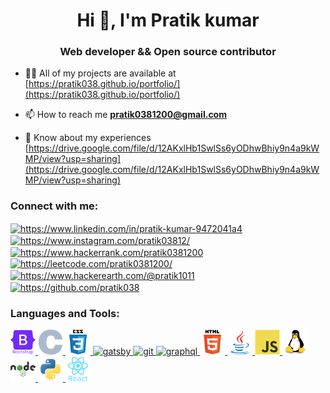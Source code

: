 <h1 align="center">Hi 👋, I'm Pratik kumar</h1>
<h3 align="center">Web developer && Open source contributor</h3>

- 👨‍💻 All of my projects are available at [https://pratik038.github.io/portfolio/](https://pratik038.github.io/portfolio/)

- 📫 How to reach me **pratik0381200@gmail.com**

- 📄 Know about my experiences [https://drive.google.com/file/d/12AKxlHb1SwlSs6yODhwBhiy9n4a9kWMP/view?usp=sharing](https://drive.google.com/file/d/12AKxlHb1SwlSs6yODhwBhiy9n4a9kWMP/view?usp=sharing)

<h3 align="left">Connect with me:</h3>
<p align="left">
<a href="https://linkedin.com/in/https://www.linkedin.com/in/pratik-kumar-9472041a4" target="blank"><img align="center" src="https://cdn.jsdelivr.net/npm/simple-icons@3.0.1/icons/linkedin.svg" alt="https://www.linkedin.com/in/pratik-kumar-9472041a4" height="30" width="40" /></a>
<a href="https://instagram.com/https://www.instagram.com/pratik03812/" target="blank"><img align="center" src="https://cdn.jsdelivr.net/npm/simple-icons@3.0.1/icons/instagram.svg" alt="https://www.instagram.com/pratik03812/" height="30" width="40" /></a>
<a href="https://www.hackerrank.com/https://www.hackerrank.com/pratik0381200" target="blank"><img align="center" src="https://cdn.jsdelivr.net/npm/simple-icons@3.0.1/icons/hackerrank.svg" alt="https://www.hackerrank.com/pratik0381200" height="30" width="40" /></a>
<a href="https://www.leetcode.com/https://leetcode.com/pratik0381200/" target="blank"><img align="center" src="https://cdn.jsdelivr.net/npm/simple-icons@3.0.1/icons/leetcode.svg" alt="https://leetcode.com/pratik0381200/" height="30" width="40" /></a>
<a href="https://www.hackerearth.com/https://www.hackerearth.com/@pratik1011" target="blank"><img align="center" src="https://cdn.jsdelivr.net/npm/simple-icons@3.0.1/icons/hackerearth.svg" alt="https://www.hackerearth.com/@pratik1011" height="30" width="40" /></a>
<a href="https://auth.geeksforgeeks.org/user/https://github.com/pratik038" target="blank"><img align="center" src="https://cdn.jsdelivr.net/npm/simple-icons@3.0.1/icons/geeksforgeeks.svg" alt="https://github.com/pratik038" height="30" width="40" /></a>
</p>

<h3 align="left">Languages and Tools:</h3>
<p align="left"> <a href="https://getbootstrap.com" target="_blank"> <img src="https://raw.githubusercontent.com/devicons/devicon/master/icons/bootstrap/bootstrap-plain-wordmark.svg" alt="bootstrap" width="40" height="40"/> </a> <a href="https://www.cprogramming.com/" target="_blank"> <img src="https://raw.githubusercontent.com/devicons/devicon/master/icons/c/c-original.svg" alt="c" width="40" height="40"/> </a> <a href="https://www.w3schools.com/css/" target="_blank"> <img src="https://raw.githubusercontent.com/devicons/devicon/master/icons/css3/css3-original-wordmark.svg" alt="css3" width="40" height="40"/> </a> <a href="https://www.gatsbyjs.com/" target="_blank"> <img src="https://www.vectorlogo.zone/logos/gatsbyjs/gatsbyjs-icon.svg" alt="gatsby" width="40" height="40"/> </a> <a href="https://git-scm.com/" target="_blank"> <img src="https://www.vectorlogo.zone/logos/git-scm/git-scm-icon.svg" alt="git" width="40" height="40"/> </a> <a href="https://graphql.org" target="_blank"> <img src="https://www.vectorlogo.zone/logos/graphql/graphql-icon.svg" alt="graphql" width="40" height="40"/> </a> <a href="https://www.w3.org/html/" target="_blank"> <img src="https://raw.githubusercontent.com/devicons/devicon/master/icons/html5/html5-original-wordmark.svg" alt="html5" width="40" height="40"/> </a> <a href="https://www.java.com" target="_blank"> <img src="https://raw.githubusercontent.com/devicons/devicon/master/icons/java/java-original.svg" alt="java" width="40" height="40"/> </a> <a href="https://developer.mozilla.org/en-US/docs/Web/JavaScript" target="_blank"> <img src="https://raw.githubusercontent.com/devicons/devicon/master/icons/javascript/javascript-original.svg" alt="javascript" width="40" height="40"/> </a> <a href="https://www.linux.org/" target="_blank"> <img src="https://raw.githubusercontent.com/devicons/devicon/master/icons/linux/linux-original.svg" alt="linux" width="40" height="40"/> </a> <a href="https://nodejs.org" target="_blank"> <img src="https://raw.githubusercontent.com/devicons/devicon/master/icons/nodejs/nodejs-original-wordmark.svg" alt="nodejs" width="40" height="40"/> </a> <a href="https://www.python.org" target="_blank"> <img src="https://raw.githubusercontent.com/devicons/devicon/master/icons/python/python-original.svg" alt="python" width="40" height="40"/> </a> <a href="https://reactjs.org/" target="_blank"> <img src="https://raw.githubusercontent.com/devicons/devicon/master/icons/react/react-original-wordmark.svg" alt="react" width="40" height="40"/> </a> </p>
